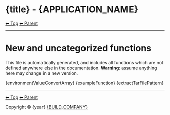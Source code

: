 <!-- TEMPLATE prefix 1 -->
# {title} - {APPLICATION_NAME}

<!-- TEMPLATE header 2 -->
[⬅ Top](index.md) [⬅ Parent ](../index.md)
<hr />

# New and uncategorized functions

This file is automatically generated, and includes all functions which are not defined anywhere else in the documentation. **Warning**: assume anything here may change in a new version.

{environmentValueConvertArray}
{exampleFunction}
{extractTarFilePattern}

<!-- TEMPLATE footer 5 -->
<hr />

[⬅ Top](index.md) [⬅ Parent ](../index.md)

Copyright &copy; {year} [{BUILD_COMPANY}]({BUILD_COMPANY_LINK}{title})
